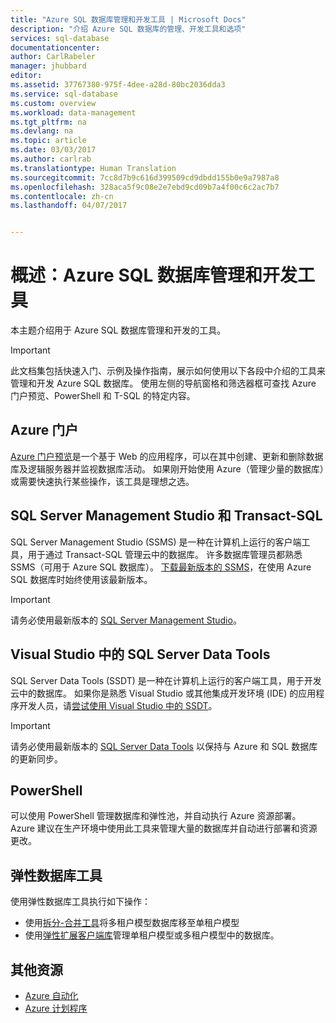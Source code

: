 ```yaml
---
title: "Azure SQL 数据库管理和开发工具 | Microsoft Docs"
description: "介绍 Azure SQL 数据库的管理、开发工具和选项"
services: sql-database
documentationcenter: 
author: CarlRabeler
manager: jhubbard
editor: 
ms.assetid: 37767380-975f-4dee-a28d-80bc2036dda3
ms.service: sql-database
ms.custom: overview
ms.workload: data-management
ms.tgt_pltfrm: na
ms.devlang: na
ms.topic: article
ms.date: 03/03/2017
ms.author: carlrab
ms.translationtype: Human Translation
ms.sourcegitcommit: 7cc8d7b9c616d399509cd9dbdd155b0e9a7987a8
ms.openlocfilehash: 328aca5f9c08e2e7ebd9cd09b7a4f00c6c2ac7b7
ms.contentlocale: zh-cn
ms.lasthandoff: 04/07/2017


---
```

# <a name="overview-tools-to-manage--develop-with-azure-sql-database"></a>概述：Azure SQL 数据库管理和开发工具
本主题介绍用于 Azure SQL 数据库管理和开发的工具。

> [!IMPORTANT]
> 此文档集包括快速入门、示例及操作指南，展示如何使用以下各段中介绍的工具来管理和开发 Azure SQL 数据库。 使用左侧的导航窗格和筛选器框可查找 Azure 门户预览、PowerShell 和 T-SQL 的特定内容。
>

## <a name="azure-portal"></a>Azure 门户
[Azure 门户预览](https://portal.azure.cn)是一个基于 Web 的应用程序，可以在其中创建、更新和删除数据库及逻辑服务器并监视数据库活动。 如果刚开始使用 Azure（管理少量的数据库）或需要快速执行某些操作，该工具是理想之选。

## <a name="sql-server-management-studio-and-transact-sql"></a>SQL Server Management Studio 和 Transact-SQL
SQL Server Management Studio (SSMS) 是一种在计算机上运行的客户端工具，用于通过 Transact-SQL 管理云中的数据库。 许多数据库管理员都熟悉 SSMS（可用于 Azure SQL 数据库）。 [下载最新版本的 SSMS](https://msdn.microsoft.com/library/mt238290)，在使用 Azure SQL 数据库时始终使用该最新版本。 

> [!IMPORTANT]
> 请务必使用最新版本的 [SQL Server Management Studio](https://msdn.microsoft.com/library/mt238290)。
>  

## <a name="sql-server-data-tools-in-visual-studio"></a>Visual Studio 中的 SQL Server Data Tools
SQL Server Data Tools (SSDT) 是一种在计算机上运行的客户端工具，用于开发云中的数据库。 如果你是熟悉 Visual Studio 或其他集成开发环境 (IDE) 的应用程序开发人员，请[尝试使用 Visual Studio 中的 SSDT](https://msdn.microsoft.com/library/mt204009.aspx)。  

> [!IMPORTANT]
> 请务必使用最新版本的 [SQL Server Data Tools](https://msdn.microsoft.com/library/mt204009.aspx) 以保持与 Azure 和 SQL 数据库的更新同步。
>  
## <a name="powershell"></a>PowerShell
可以使用 PowerShell 管理数据库和弹性池，并自动执行 Azure 资源部署。 Azure 建议在生产环境中使用此工具来管理大量的数据库并自动进行部署和资源更改。

## <a name="elastic-database-tools"></a>弹性数据库工具
使用弹性数据库工具执行如下操作： 

* 使用[拆分-合并工具](sql-database-elastic-scale-overview-split-and-merge.md)将多租户模型数据库移至单租户模型
* 使用[弹性扩展客户端库](sql-database-elastic-database-client-library.md)管理单租户模型或多租户模型中的数据库。

## <a name="additional-resources"></a>其他资源
* [Azure 自动化](../automation/index.md)
* [Azure 计划程序](../scheduler/index.md)
